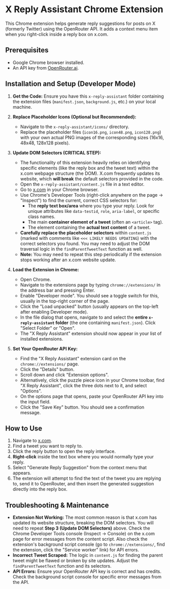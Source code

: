 # X Reply Assistant Chrome Extension

This Chrome extension helps generate reply suggestions for posts on X (formerly Twitter) using the OpenRouter API. It adds a context menu item when you right-click inside a reply box on x.com.

## Prerequisites

*   Google Chrome browser installed.
*   An API key from [OpenRouter.ai](https://openrouter.ai/).

## Installation and Setup (Developer Mode)

1.  **Get the Code:** Ensure you have this `x-reply-assistant` folder containing the extension files (`manifest.json`, `background.js`, etc.) on your local machine.

2.  **Replace Placeholder Icons (Optional but Recommended):**
    *   Navigate to the `x-reply-assistant/icons/` directory.
    *   Replace the placeholder files (`icon16.png`, `icon48.png`, `icon128.png`) with your own actual PNG images of the corresponding sizes (16x16, 48x48, 128x128 pixels).

3.  **Update DOM Selectors (CRITICAL STEP):**
    *   The functionality of this extension heavily relies on identifying specific elements (like the reply box and the tweet text) within the x.com webpage structure (the DOM). X.com frequently updates its website, which **will break** the default selectors provided in the code.
    *   Open the `x-reply-assistant/content.js` file in a text editor.
    *   Go to [x.com](https://x.com) in your Chrome browser.
    *   Use Chrome's Developer Tools (right-click anywhere on the page -> "Inspect") to find the current, correct CSS selectors for:
        *   The **reply text box/area** where you type your reply. Look for unique attributes like `data-testid`, `role`, `aria-label`, or specific class names.
        *   The main **container element of a tweet** (often an `<article>` tag).
        *   The element containing the **actual text content** of a tweet.
    *   **Carefully replace the placeholder selectors** within `content.js` (marked with comments like `<<< LIKELY NEEDS UPDATING`) with the correct selectors you found. You may need to adjust the DOM traversal logic in the `findParentTweetText` function as well.
    *   **Note:** You may need to repeat this step periodically if the extension stops working after an x.com website update.

4.  **Load the Extension in Chrome:**
    *   Open Chrome.
    *   Navigate to the extensions page by typing `chrome://extensions/` in the address bar and pressing Enter.
    *   Enable "Developer mode". You should see a toggle switch for this, usually in the top-right corner of the page.
    *   Click the "Load unpacked" button (usually appears on the top-left after enabling Developer mode).
    *   In the file dialog that opens, navigate to and select the **entire `x-reply-assistant` folder** (the one containing `manifest.json`). Click "Select Folder" or "Open".
    *   The "X Reply Assistant" extension should now appear in your list of installed extensions.

5.  **Set Your OpenRouter API Key:**
    *   Find the "X Reply Assistant" extension card on the `chrome://extensions/` page.
    *   Click the "Details" button.
    *   Scroll down and click "Extension options".
    *   Alternatively, click the puzzle piece icon in your Chrome toolbar, find "X Reply Assistant", click the three dots next to it, and select "Options".
    *   On the options page that opens, paste your OpenRouter API key into the input field.
    *   Click the "Save Key" button. You should see a confirmation message.

## How to Use

1.  Navigate to [x.com](https://x.com).
2.  Find a tweet you want to reply to.
3.  Click the reply button to open the reply interface.
4.  **Right-click** inside the text box where you would normally type your reply.
5.  Select "Generate Reply Suggestion" from the context menu that appears.
6.  The extension will attempt to find the text of the tweet you are replying to, send it to OpenRouter, and then insert the generated suggestion directly into the reply box.

## Troubleshooting & Maintenance

*   **Extension Not Working:** The most common reason is that x.com has updated its website structure, breaking the DOM selectors. You will need to repeat **Step 3 (Update DOM Selectors)** above. Check the Chrome Developer Tools console (Inspect -> Console) on the x.com page for error messages from the content script. Also check the extension's background script console (go to `chrome://extensions/`, find the extension, click the "Service worker" link) for API errors.
*   **Incorrect Tweet Scraped:** The logic in `content.js` for finding the parent tweet might be flawed or broken by site updates. Adjust the `findParentTweetText` function and its selectors.
*   **API Errors:** Ensure your OpenRouter API key is correct and has credits. Check the background script console for specific error messages from the API.

